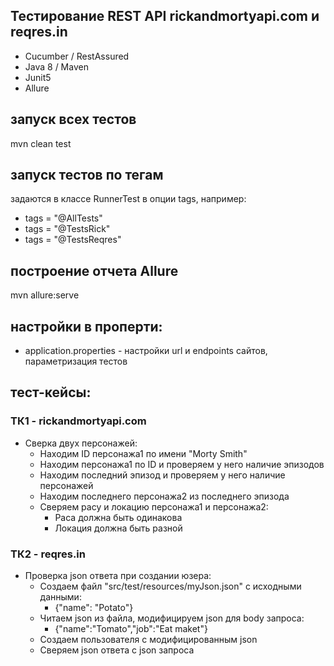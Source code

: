 ## Тестирование REST API rickandmortyapi.com и reqres.in
* Cucumber / RestAssured
* Java 8 / Maven
* Junit5
* Allure

## запуск всех тестов
mvn clean test

## запуск тестов по тегам
задаются в классе RunnerTest в опции tags, например:
* tags = "@AllTests"
* tags = "@TestsRick"
* tags = "@TestsReqres"

## построение отчета Allure
mvn allure:serve

## настройки в проперти:
* application.properties - настройки url и endpoints сайтов, параметризация тестов

## тест-кейсы:
### ТК1 - rickandmortyapi.com
* Сверка двух персонажей:
  * Находим ID персонажа1 по имени "Morty Smith"
  * Находим персонажа1 по ID и проверяем у него наличие эпизодов
  * Находим последний эпизод и проверяем у него наличие персонажей
  * Находим последнего персонажа2 из последнего эпизода
  * Сверяем расу и локацию персонажа1 и персонажа2:
    * Раса должна быть одинакова
    * Локация должна быть разной
### ТК2 - reqres.in
* Проверка json ответа при создании юзера:
  * Создаем файл "src/test/resources/myJson.json" с исходными данными:
    * {"name": "Potato"}
  * Читаем json из файла, модифицируем json для body запроса:
    * {"name":"Tomato","job":"Eat maket"}
  * Создаем пользователя с модифицированным json
  * Сверяем json ответа с json запроса

